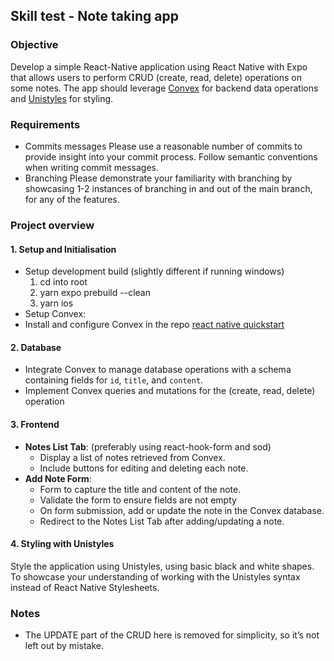 ## Skill test - Note taking app

### Objective

Develop a simple React-Native application using React Native with Expo that allows users to perform CRUD (create, read, delete) operations on some notes. The app should leverage [Convex](https://docs.convex.dev/home) for backend data operations and [Unistyles](https://reactnativeunistyles.vercel.app/start/introduction/) for styling.

### Requirements

- Commits messages
  Please use a reasonable number of commits to provide insight into your commit process. Follow semantic conventions when writing commit messages.
- Branching
  Please demonstrate your familiarity with branching by showcasing 1-2 instances of branching in and out of the main branch, for any of the features.

### Project overview

#### 1. Setup and Initialisation

- Setup development build (slightly different if running windows)
  1. cd into root
  2. yarn expo prebuild --clean
  3. yarn ios
- Setup Convex:
- Install and configure Convex in the repo [react native quickstart](~https://docs.convex.dev/quickstart/react-native~)

#### 2. Database

- Integrate Convex to manage database operations with a schema containing fields for `id`, `title`, and `content`.
- Implement Convex queries and mutations for the (create, read, delete) operation

#### 3. Frontend

- **Notes List Tab**: (preferably using react-hook-form and sod)
  - Display a list of notes retrieved from Convex.
  - Include buttons for editing and deleting each note.
- **Add Note Form**:
  - Form to capture the title and content of the note.
  - Validate the form to ensure fields are not empty
  - On form submission, add or update the note in the Convex database.
  - Redirect to the Notes List Tab after adding/updating a note.

#### 4. Styling with Unistyles

Style the application using Unistyles, using basic black and white shapes. To showcase your understanding of working with the Unistyles syntax instead of React Native Stylesheets.

### Notes

- The UPDATE part of the CRUD here is removed for simplicity, so it’s not left out by mistake.
